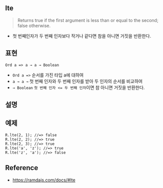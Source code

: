 ## lte
> Returns true if the first argument is less than or equal to the second; false otherwise.
- 첫 번째인자가 두 번째 인자보다 작거나 같다면 참을 아니면 거짓을 반환한다.

## 표현
```
Ord a => a → a → Boolean
```
- `Ord a =>` 순서를 가진 타입 a에 대하여
- `a → a →` 첫 번째 인자와 두 번째 인자를 받아 두 인자의 순서를 비교하여
- `→ Boolean` `첫 번째 인자 <= 두 번째 인자`이면 참 아니면 거짓을 반환한다.

## 설명

## 예제
```
R.lte(2, 1); //=> false
R.lte(2, 2); //=> true
R.lte(2, 3); //=> true
R.lte('a', 'z'); //=> true
R.lte('z', 'a'); //=> false
```

## Reference
- https://ramdajs.com/docs/#lte
